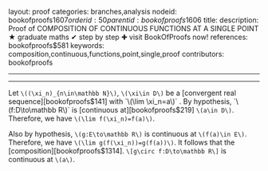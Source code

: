 layout: proof
categories: branches,analysis
nodeid: bookofproofs$1607
orderid: 50
parentid: bookofproofs$1606
title: 
description:  Proof of COMPOSITION OF CONTINUOUS FUNCTIONS AT A SINGLE POINT &#9733; graduate maths &#10004; step by step &#10010; visit BookOfProofs now!
references: bookofproofs$581
keywords: composition,continuous,functions,point,single,proof
contributors: bookofproofs

---


---

Let `\((\xi_n)_{n\in\mathbb N}\)`, `\(\xi\in D\)` be a [convergent real sequence][bookofproofs$141] with  `\(\lim \xi_n=a\)` . By hypothesis, `\(f:D\to\mathbb R\)` is [continuous at][bookofproofs$219] `\(a\in D\)`. Therefore, we have `\(\lim f(\xi_n)=f(a)\)`. 

Also by hypothesis, `\(g:E\to\mathbb R\)` is continuous at `\(f(a)\in E\)`. Therefore, we have `\(\lim g(f(\xi_n))=g(f(a))\)`. It follows that the [composition][bookofproofs$1314].
`\[g\circ f:D\to\mathbb R\]`
is continuous at `\(a\)`.
